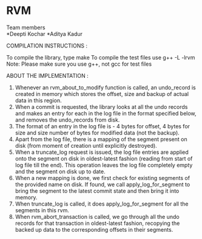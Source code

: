 # RVM

Team members   
*Deepti Kochar
*Aditya Kadur  

COMPILATION INSTRUCTIONS :

To compile the library, type   make
To compile the test files use g++ <filename> -L<path to library> -lrvm
Note: Please make sure you use g++, not gcc for test files

ABOUT THE IMPLEMENTATION :

1. Whenever an rvm_about_to_modify function is called, an undo_record is created in memory which stores the offset, size and backup of actual data in this region. 
2. When a commit is requested, the library looks at all the undo records and makes an entry for each in the log file in the format specified below,  and removes the undo_records from disk.  
3. The format of an entry in the log file is - 4 bytes for offset, 4 bytes for size and size number of bytes for modified data (not the backup).
4. Apart from the log file, there is a mapping of the segment present on disk (from moment of creation until explicitly destroyed).
5. When a truncate_log request is issued, the log file entries are applied onto the segment on disk in oldest-latest fashion (reading from start of log file till the end). This operation leaves the log file completely empty and the segment on disk up to date.
6. When a new mapping is done, we first check for existing segments of the provided name on disk. If found, we call apply_log_for_segment to bring the segment to the latest commit state and then bring it into memory.
7. When truncate_log is called, it does apply_log_for_segment for all the segments in this rvm.
8. When rvm_abort_transaction is called, we go through all the undo records for that transaction in oldest-latest fashion, recopying the backed up data to the corresponding offsets in their segments.



